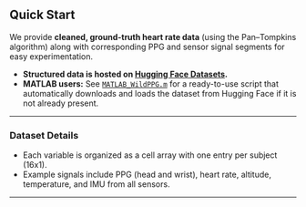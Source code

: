 ## Quick Start

We provide **cleaned, ground-truth heart rate data** (using the Pan–Tompkins algorithm) along with corresponding PPG and sensor signal segments for easy experimentation.

* **Structured data is hosted on [Hugging Face Datasets](https://huggingface.co/datasets/eth-siplab/WildPPG/tree/main).**
* **MATLAB users:**
  See [`MATLAB_WildPPG.m`](MATLAB_WildPPG.m) for a ready-to-use script that automatically downloads and loads the dataset from Hugging Face if it is not already present.

---

### Dataset Details

* Each variable is organized as a cell array with one entry per subject (16x1).
* Example signals include PPG (head and wrist), heart rate, altitude, temperature, and IMU from all sensors.

---

